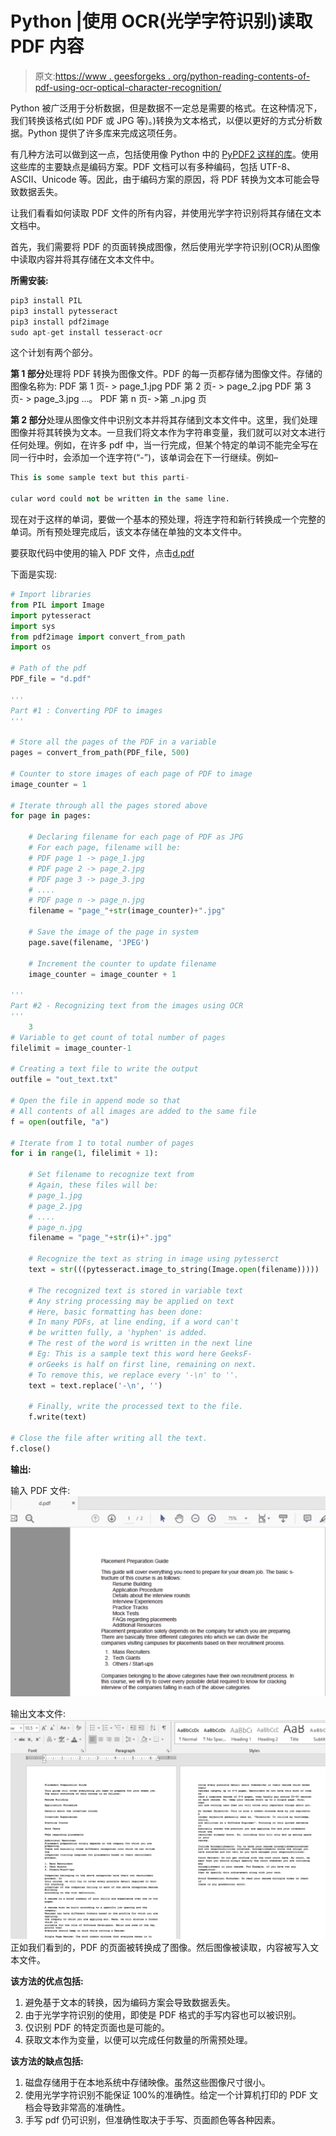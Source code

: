 # Python |使用 OCR(光学字符识别)读取 PDF 内容

> 原文:[https://www . geesforgeks . org/python-reading-contents-of-pdf-using-ocr-optical-character-recognition/](https://www.geeksforgeeks.org/python-reading-contents-of-pdf-using-ocr-optical-character-recognition/)

Python 被广泛用于分析数据，但是数据不一定总是需要的格式。在这种情况下，我们转换该格式(如 PDF 或 JPG 等)。)转换为文本格式，以便以更好的方式分析数据。Python 提供了许多库来完成这项任务。

有几种方法可以做到这一点，包括使用像 Python 中的 [PyPDF2 这样的库](https://www.geeksforgeeks.org/working-with-pdf-files-in-python/)。使用这些库的主要缺点是编码方案。PDF 文档可以有多种编码，包括 UTF-8、ASCII、Unicode 等。因此，由于编码方案的原因，将 PDF 转换为文本可能会导致数据丢失。

让我们看看如何读取 PDF 文件的所有内容，并使用光学字符识别将其存储在文本文档中。

首先，我们需要将 PDF 的页面转换成图像，然后使用光学字符识别(OCR)从图像中读取内容并将其存储在文本文件中。

**所需安装:**

```py
pip3 install PIL
pip3 install pytesseract
pip3 install pdf2image
sudo apt-get install tesseract-ocr
```

这个计划有两个部分。

**第 1 部分**处理将 PDF 转换为图像文件。PDF 的每一页都存储为图像文件。存储的图像名称为:
PDF 第 1 页- > page_1.jpg
PDF 第 2 页- > page_2.jpg
PDF 第 3 页- > page_3.jpg
…。
PDF 第 n 页- >第 _n.jpg 页

**第 2 部分**处理从图像文件中识别文本并将其存储到文本文件中。这里，我们处理图像并将其转换为文本。一旦我们将文本作为字符串变量，我们就可以对文本进行任何处理。例如，在许多 pdf 中，当一行完成，但某个特定的单词不能完全写在同一行中时，会添加一个连字符(“-”)，该单词会在下一行继续。例如–

```py
This is some sample text but this parti-

cular word could not be written in the same line.
```

现在对于这样的单词，要做一个基本的预处理，将连字符和新行转换成一个完整的单词。所有预处理完成后，该文本存储在单独的文本文件中。

要获取代码中使用的输入 PDF 文件，点击[d.pdf](https://media.geeksforgeeks.org/wp-content/uploads/d.pdf)

下面是实现:

```py
# Import libraries
from PIL import Image
import pytesseract
import sys
from pdf2image import convert_from_path
import os

# Path of the pdf
PDF_file = "d.pdf"

'''
Part #1 : Converting PDF to images
'''

# Store all the pages of the PDF in a variable
pages = convert_from_path(PDF_file, 500)

# Counter to store images of each page of PDF to image
image_counter = 1

# Iterate through all the pages stored above
for page in pages:

    # Declaring filename for each page of PDF as JPG
    # For each page, filename will be:
    # PDF page 1 -> page_1.jpg
    # PDF page 2 -> page_2.jpg
    # PDF page 3 -> page_3.jpg
    # ....
    # PDF page n -> page_n.jpg
    filename = "page_"+str(image_counter)+".jpg"

    # Save the image of the page in system
    page.save(filename, 'JPEG')

    # Increment the counter to update filename
    image_counter = image_counter + 1

'''
Part #2 - Recognizing text from the images using OCR
'''
    3
# Variable to get count of total number of pages
filelimit = image_counter-1

# Creating a text file to write the output
outfile = "out_text.txt"

# Open the file in append mode so that 
# All contents of all images are added to the same file
f = open(outfile, "a")

# Iterate from 1 to total number of pages
for i in range(1, filelimit + 1):

    # Set filename to recognize text from
    # Again, these files will be:
    # page_1.jpg
    # page_2.jpg
    # ....
    # page_n.jpg
    filename = "page_"+str(i)+".jpg"

    # Recognize the text as string in image using pytesserct
    text = str(((pytesseract.image_to_string(Image.open(filename)))))

    # The recognized text is stored in variable text
    # Any string processing may be applied on text
    # Here, basic formatting has been done:
    # In many PDFs, at line ending, if a word can't
    # be written fully, a 'hyphen' is added.
    # The rest of the word is written in the next line
    # Eg: This is a sample text this word here GeeksF-
    # orGeeks is half on first line, remaining on next.
    # To remove this, we replace every '-\n' to ''.
    text = text.replace('-\n', '')    

    # Finally, write the processed text to the file.
    f.write(text)

# Close the file after writing all the text.
f.close()
```

**输出:**

输入 PDF 文件:
![](img/2a6def58a63a44b9bfb8b1346810ab53.png)

输出文本文件:
![](img/fccb11420a9919eae4bb441594399044.png)
正如我们看到的，PDF 的页面被转换成了图像。然后图像被读取，内容被写入文本文件。

**该方法的优点包括:**

1.  避免基于文本的转换，因为编码方案会导致数据丢失。
2.  由于光学字符识别的使用，即使是 PDF 格式的手写内容也可以被识别。
3.  仅识别 PDF 的特定页面也是可能的。
4.  获取文本作为变量，以便可以完成任何数量的所需预处理。

**该方法的缺点包括:**

1.  磁盘存储用于在本地系统中存储映像。虽然这些图像尺寸很小。
2.  使用光学字符识别不能保证 100%的准确性。给定一个计算机打印的 PDF 文档会导致非常高的准确性。
3.  手写 pdf 仍可识别，但准确性取决于手写、页面颜色等各种因素。